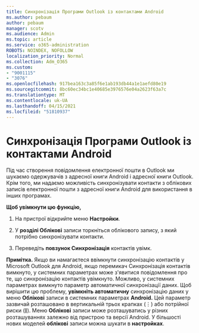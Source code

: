 ```yaml
---
title: Синхронізація Програми Outlook із контактами Android
ms.author: pebaum
author: pebaum
manager: scotv
ms.audience: Admin
ms.topic: article
ms.service: o365-administration
ROBOTS: NOINDEX, NOFOLLOW
localization_priority: Normal
ms.collection: Adm_O365
ms.custom:
- "9001115"
- "3076"
ms.openlocfilehash: 917bea163c3a85f6e1ab193db44a1e1aefd80e19
ms.sourcegitcommit: 8bc60ec34bc1e40685e3976576e04a2623f63a7c
ms.translationtype: MT
ms.contentlocale: uk-UA
ms.lasthandoff: 04/15/2021
ms.locfileid: "51810937"
---
```

# <a name="how-does-outlook-sync-with-my-android-contacts"></a>Синхронізація Програми Outlook із контактами Android

Під час створення повідомлення електронної пошти в Outlook ми шукаємо одержувачів з адресної книги Android і адресної книги Outlook. Крім того, ми надаємо можливість синхронізувати контакти з облікових записів електронної пошти з адресної книги Android для використання в інших програмах. 
 
**Щоб увімкнути цю функцію,**
 
1. На пристрої відкрийте меню **Настройки**.

2. У **розділі Облікові** записи торкніться облікового запису, з який потрібно синхронізувати контакти.

3. Переведіть **повзунок Синхронізація** контактів увімк.
 
**Примітка.** Якщо ви намагаєтеся ввімкнути синхронізацію контактів у Microsoft  Outlook для Android, якщо перемикач Синхронізація контактів вимкнуто, у системних параметрах може з'явитися повідомлення про те, що синхронізацію контактів увімкнуто.  Можливо, у системних параметрах вимкнуто параметр автоматичної синхронізації даних.  Щоб вирішити цю проблему, **увімкніть автоматичну** синхронізацію даних у меню **Облікові** записи в системних параметрах **Android.** Цей параметр зазвичай розташовано в вертикальній трьох крапках (⋮) або потрійної риски (⫼). Меню  **Облікові** записи може розташуватись у різних розташуваннях залежно від пристрою та версії Android. У більшості нових моделей **облікові** записи можна шукати в **настройках**.